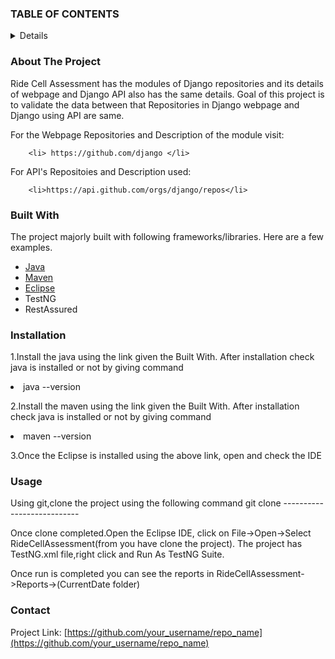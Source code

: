 ### TABLE OF CONTENTS

<details>
    
 	<li><a href="#About The Project">About the project</a></li>
    <li><a href="#Built With">Built With</a></li>
    <li><a href="#Installation">Installation</a></li>
    <li><a href="#usage">Usage</a></li>
    <li><a href="#contact">Contact</a></li>
 </details>



### About The Project

Ride Cell Assessment has the modules of Django repositories and its details of webpage and Django API also has the same details.
Goal of this project is to validate the data between  that Repositories in Django webpage and  Django using API are same.

For the Webpage Repositories and Description of the module visit:

   		<li> https://github.com/django </li>
  
For API's Repositoies and Description used:

   		<li>https://api.github.com/orgs/django/repos</li>
   
### Built With

The project majorly built with following frameworks/libraries. Here are a few examples.

* [Java](https://www.oracle.com/java/technologies/downloads/)
* [Maven](https://maven.apache.org/download.cgi)
* [Eclipse](https://www.eclipse.org/downloads/)
* TestNG
* RestAssured


### Installation

1.Install the java using the link given the Built With. After installation check java is installed or not by giving command
	<li>java --version</li>
	
2.Install the maven using the link given the Built With. After installation check java is installed or not by giving command
   <li>maven --version</li>
   
3.Once the Eclipse is installed using the above link, open and check the IDE
   

### Usage

Using git,clone the project using the following command
	git clone ---------------------------

Once clone completed.Open the Eclipse IDE, click on File->Open->Select RideCellAssessment(from you have clone the project).
The project has TestNG.xml file,right click and Run As TestNG Suite.

Once run is completed you can see the reports in RideCellAssessment->Reports->(CurrentDate folder)



### Contact

Project Link: [https://github.com/your_username/repo_name](https://github.com/your_username/repo_name)


